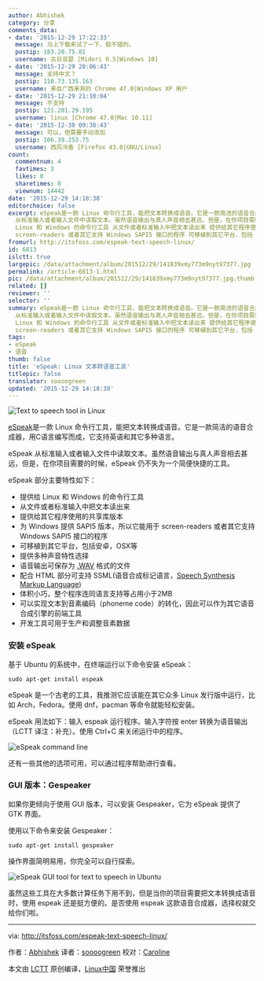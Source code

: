 ```yaml
---
author: Abhishek
category: 分享
comments_data:
- date: '2015-12-29 17:22:33'
  message: 马上下载来试了一下，挺不错的。
  postip: 183.20.75.81
  username: 古日亚瑟 [Midori 0.5|Windows 10]
- date: '2015-12-29 20:06:43'
  message: 支持中文？
  postip: 110.73.135.163
  username: 来自广西来宾的 Chrome 47.0|Windows XP 用户
- date: '2015-12-29 21:10:04'
  message: 不支持
  postip: 121.201.29.195
  username: linux [Chrome 47.0|Mac 10.11]
- date: '2015-12-30 09:38:43'
  message: 可以，但需要手动添加
  postip: 106.39.253.75
  username: 西风冷香 [Firefox 43.0|GNU/Linux]
count:
  commentnum: 4
  favtimes: 3
  likes: 0
  sharetimes: 0
  viewnum: 14442
date: '2015-12-29 14:18:38'
editorchoice: false
excerpt: eSpeak是一款 Linux 命令行工具，能把文本转换成语音。它是一款简洁的语音合成器，用C语言编写而成，它支持英语和其它多种语言。 eSpeak
  从标准输入或者输入文件中读取文本。虽然语音输出与真人声音相去甚远，但是，在你项目需要的时候，eSpeak 仍不失为一个简便快捷的工具。 eSpeak 部分主要特性如下：  提供给
  Linux 和 Windows 的命令行工具 从文件或者标准输入中把文本读出来 提供给其它程序使用的共享库版本 为 Windows 提供 SAPI5 版本，所以它能用于
  screen-readers 或者其它支持 Windows SAPI5 接口的程序 可移植到其它平台，包括
fromurl: http://itsfoss.com/espeak-text-speech-linux/
id: 6813
islctt: true
largepic: /data/attachment/album/201512/29/141839xmy773m9nyt97377.jpg
permalink: /article-6813-1.html
pic: /data/attachment/album/201512/29/141839xmy773m9nyt97377.jpg.thumb.jpg
related: []
reviewer: ''
selector: ''
summary: eSpeak是一款 Linux 命令行工具，能把文本转换成语音。它是一款简洁的语音合成器，用C语言编写而成，它支持英语和其它多种语言。 eSpeak
  从标准输入或者输入文件中读取文本。虽然语音输出与真人声音相去甚远，但是，在你项目需要的时候，eSpeak 仍不失为一个简便快捷的工具。 eSpeak 部分主要特性如下：  提供给
  Linux 和 Windows 的命令行工具 从文件或者标准输入中把文本读出来 提供给其它程序使用的共享库版本 为 Windows 提供 SAPI5 版本，所以它能用于
  screen-readers 或者其它支持 Windows SAPI5 接口的程序 可移植到其它平台，包括
tags:
- eSpeak
- 语音
thumb: false
title: 'eSpeak: Linux 文本转语音工具'
titlepic: false
translator: soooogreen
updated: '2015-12-29 14:18:38'
---
```


![Text to speech tool in Linux](/data/attachment/album/201512/29/141839xmy773m9nyt97377.jpg)


[eSpeak](http://espeak.sourceforge.net/)是一款 Linux 命令行工具，能把文本转换成语音。它是一款简洁的语音合成器，用C语言编写而成，它支持英语和其它多种语言。


eSpeak 从标准输入或者输入文件中读取文本。虽然语音输出与真人声音相去甚远，但是，在你项目需要的时候，eSpeak 仍不失为一个简便快捷的工具。


eSpeak 部分主要特性如下：


* 提供给 Linux 和 Windows 的命令行工具
* 从文件或者标准输入中把文本读出来
* 提供给其它程序使用的共享库版本
* 为 Windows 提供 SAPI5 版本，所以它能用于 screen-readers 或者其它支持 Windows SAPI5 接口的程序
* 可移植到其它平台，包括安卓，OSX等
* 提供多种声音特性选择
* 语音输出可保存为 [.WAV](http://en.wikipedia.org/wiki/WAV) 格式的文件
* 配合 HTML 部分可支持 SSML(语音合成标记语言，[Speech Synthesis Markup Language](http://en.wikipedia.org/wiki/Speech_Synthesis_Markup_Language))
* 体积小巧，整个程序连同语言支持等占用小于2MB
* 可以实现文本到音素编码（phoneme code）的转化，因此可以作为其它语音合成引擎的前端工具
* 开发工具可用于生产和调整音素数据


### 安装 eSpeak


基于 Ubuntu 的系统中，在终端运行以下命令安装 eSpeak：



```
sudo apt-get install espeak

```

eSpeak 是一个古老的工具，我推测它应该能在其它众多 Linux 发行版中运行，比如 Arch，Fedora。使用 dnf，pacman 等命令就能轻松安装。


eSpeak 用法如下：输入 espeak 运行程序。输入字符按 enter 转换为语音输出（LCTT 译注：补充）。使用 Ctrl+C 来关闭运行中的程序。


![eSpeak command line](/data/attachment/album/201512/29/141839v9npf9h9yg9gc3gb.png)


还有一些其他的选项可用，可以通过程序帮助进行查看。


### GUI 版本：Gespeaker


如果你更倾向于使用 GUI 版本，可以安装 Gespeaker，它为 eSpeak 提供了 GTK 界面。


使用以下命令来安装 Gespeaker：



```
sudo apt-get install gespeaker

```

操作界面简明易用，你完全可以自行探索。


![eSpeak GUI tool for text to speech in Ubuntu](/data/attachment/album/201512/29/141840ob2gvypovw4vp3bv.png)


虽然这些工具在大多数计算任务下用不到，但是当你的项目需要把文本转换成语音时，使用 espeak 还是挺方便的。是否使用 espeak 这款语音合成器，选择权就交给你们啦。




---


via: <http://itsfoss.com/espeak-text-speech-linux/>


作者：[Abhishek](http://itsfoss.com/author/abhishek/) 译者：[soooogreen](https://github.com/soooogreen) 校对：[Caroline](https://github.com/carolinewuyan)


本文由 [LCTT](https://github.com/LCTT/TranslateProject) 原创编译，[Linux中国](https://linux.cn/) 荣誉推出